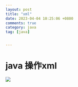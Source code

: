 ```yaml
---
layout: post
title: "xml"
date: 2023-04-04 10:25:06 +0800
comments: true
category: java
tag: [java]


---
```


# java 操作xml


![](https://blog.csdn.net/weixin_48052161/article/details/115053853)




